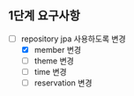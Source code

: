 ## 1단계 요구사항
- [ ] repository jpa 사용하도록 변경
  - [x] member 변경
  - [ ] theme 변경
  - [ ] time 변경
  - [ ] reservation 변경